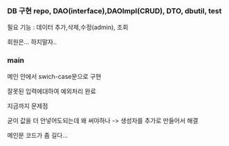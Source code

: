 ### DB 구현 repo, DAO(interface),DAOImpl(CRUD), DTO, dbutil, test

필요 기능 : 데이터 추가,삭제,수정(admin), 조회

회원은... 하지말자..

### main
메인 안에서 swich-case문으로 구현

잘못된 입력에대하여 예외처리 완료


지금까지 문제점

굳이 값을 더 안넣어도되는데 왜 써야하나 -> 생성자를 추가로 만들어서 해결

메인문 코드가 좀 길다...

 
